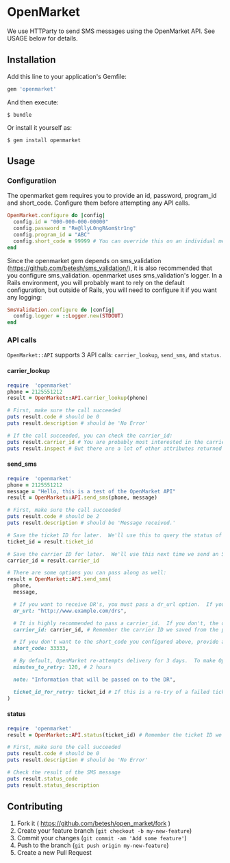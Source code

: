 # OpenMarket

We use HTTParty to send SMS messages using the OpenMarket API.  See USAGE below for details.

## Installation

Add this line to your application's Gemfile:

```ruby
gem 'openmarket'
```

And then execute:

    $ bundle

Or install it yourself as:

    $ gem install openmarket

## Usage

### Configuratiion

The openmarket gem requires you to provide an id, password, program_id and short_code.  Configure them before attempting any API calls.

```ruby
OpenMarket.configure do |config|
  config.id = "000-000-000-00000"
  config.password = "Re@llyL0ngR&om$tr1ng"
  config.program_id = "ABC"
  config.short_code = 99999 # You can override this on an individual message if necessary
end
```

Since the openmarket gem depends on sms_validation (https://github.com/betesh/sms_validation/), it is also recommended that you configure sms_validation.
openmarket uses sms_validation's logger.  In a Rails environment, you will probably want to rely on the default configuration,
but outside of Rails, you will need to configure it if you want any logging:

```ruby
SmsValidation.configure do |config|
  config.logger = ::Logger.new(STDOUT)
end
```

### API calls

`OpenMarket::API` supports 3 API calls: `carrier_lookup`, `send_sms`, and `status`.

#### carrier_lookup

```ruby
require  'openmarket'
phone = 2125551212
result = OpenMarket::API.carrier_lookup(phone)

# First, make sure the call succeeded
puts result.code # should be 0
puts result.description # should be 'No Error'

# If the call succeeded, you can check the carrier_id:
puts result.carrier_id # You are probably most interested in the carrier_id
puts result.inspect # But there are a lot of other attributes returned by this API call as well
```

#### send_sms

```ruby
require  'openmarket'
phone = 2125551212
message = "Hello, this is a test of the OpenMarket API"
result = OpenMarket::API.send_sms(phone, message)

# First, make sure the call succeeded
puts result.code # should be 2
puts result.description # should be 'Message received.'

# Save the ticket ID for later.  We'll use this to query the status of the ticket.
ticket_id = result.ticket_id

# Save the carrier ID for later.  We'll use this next time we send an SMS to this number.
carrier_id = result.carrier_id

# There are some options you can pass along as well:
result = OpenMarket::API.send_sms(
  phone,
  message,

  # If you want to receive DR's, you must pass a dr_url option.  If you don't pass a URL, no DR will be sent to the default URL.
  dr_url: "http://www.example.com/drs",

  # It is highly recommended to pass a carrier_id.  If you don't, the openmarket gem will make an extra API call to look up the carrier before sending the message.
  carrier_id: carrier_id, # Remember the carrier ID we saved from the previous SMS?

  # If you don't want to the short_code you configured above, provide another short_code to send to:
  short_code: 33333,

  # By default, OpenMarket re-attempts delivery for 3 days.  To make OpenMarket give up and report it as a failure sooner, pass a number of minutes you would like to retry for:
  minutes_to_retry: 120, # 2 hours

  note: "Information that will be passed on to the DR",

  ticket_id_for_retry: ticket_id # If this is a re-try of a failed ticket.
)

```
#### status

```ruby
require  'openmarket'
result = OpenMarket::API.status(ticket_id) # Remember the ticket ID we saved from #send_sms?

# First, make sure the call succeeded
puts result.code # should be 0
puts result.description # should be 'No Error'

# Check the result of the SMS message
puts result.status_code
puts result.status_description

```

## Contributing

1. Fork it ( https://github.com/betesh/open_market/fork )
2. Create your feature branch (`git checkout -b my-new-feature`)
3. Commit your changes (`git commit -am 'Add some feature'`)
4. Push to the branch (`git push origin my-new-feature`)
5. Create a new Pull Request
